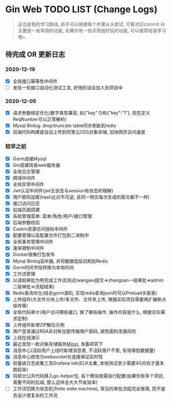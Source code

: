 <h1>Gin Web TODO LIST (Change Logs)</h1>

> 这也是我的学习路线, 新手可以根据每个步骤从头尝试, 可看对应commit id. 
> 主要是一些常用的功能, 如果你有一些实用或好玩的功能, 可以推荐给我学习哦~
## 待完成 OR 更新日志

### 2020-12-19
- [x] 全局接口幂等性中间件
- [ ] 发现一些接口自动化测试工具, 好用的话会加入到项目中

### 2020-12-05
- [x] 请求参数绑定优化(数字类型兼容, 如{"key":1}和{"key":"1"}, 现在定义ReqNumber可以正常解析)
- [x] Mysql Binlog: drop/truncate table同步刷新到redis
- [x] 前端代码构建是自动上传到阿里云OSS对象存储, 加快网页访问速度

### 较早之前
- [x] Gorm连接Mysql
- [x] Gin搭建简易web服务器
- [x] 全局日志管理
- [x] 跨域中间件
- [x] 全局异常中间件
- [x] Jwt认证中间件(jwt无状态与session有状态的理解)
- [x] 用户密码加密(hash比对不可逆, 且同一明文每次生成的密文都不一样)
- [x] 接口访问日志
- [x] 前端页面搭建
- [x] 系统管理菜单: 菜单/角色/用户/接口管理
- [x] 后端参数校验
- [x] Casbin资源访问授权中间件
- [x] 配置管理以及配置文件打包到二进制中
- [x] 全局事务管理中间件
- [x] 速率限制中间件
- [x] Docker镜像打包发布
- [x] Mysql Binlog监听器, 并将数据低延迟刷到Redis
- [x] Gorm时间字段转换为本地时间
- [x] 工作流管理
- [x] 以请假审批为例完成工作流测试(wangwu提交=>zhangsan一级审批=>admin二级审批=>流程结束)
- [x] Redis查询优化(结合gorm源码, 实现redis查询json时可以Preload关联表)
- [x] 上传组件(大文件分块上传/多文件、文件夹上传, 根据实际项目需要再扩展断点续传等)
- [x] 全局代码审计(用户访问哪些接口, 做了哪些操作, 操作内容是什么, 根据实际需求定制)
- [x] 上传组件新增ZIP解压示例
- [x] 用户登录通过RSA非对称加密传输用户密码, 避免密码泄漏风险
- [x] 上线在线演示
- [x] 最近发现一款对象存储服务[Minio](https://github.com/minio/minio), 准备研究下
- [x] 消息中心(活跃用户上线时新增消息表, 不活跃用户不管, 有效降低数据量)
- [x] 消息中心修改为websocket长连接保证实时性
- [x] 轻量级日志收集工具Grafana loki(ELK太重, 本地测试至少需要4G内存才基本跑起来)
- [x] 将部分公共代码移入go-helper包, 各个模块按需自行配置(如果你有多个项目, 需要不同的后端, 那么这样会大大节省效率)
- [ ] 工作流切换为状态机(finite state machine), 常见的审批流程完全够用, 而不是去设计很复杂的工作流
